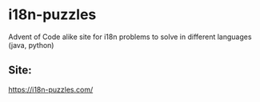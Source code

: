 # i18n-puzzles

Advent of Code alike site for i18n problems to solve in different languages (java, python)

## Site:
https://i18n-puzzles.com/
